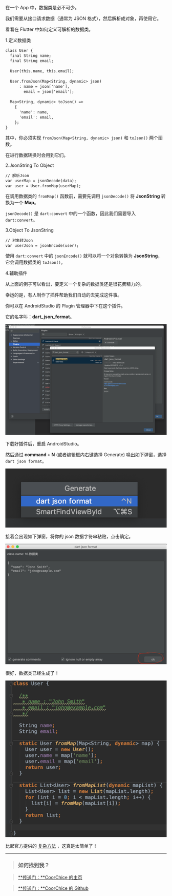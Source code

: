 在一个 App 中，数据类是必不可少。  

我们需要从接口请求数据（通常为 JSON 格式），然后解析成对象，再使用它。  

看看在 Flutter 中如何定义可解析的数据类。  

1.定义数据类

```
class User {
  final String name;
  final String email;

  User(this.name, this.email);

  User.fromJson(Map<String, dynamic> json)
      : name = json['name'],
        email = json['email'];

  Map<String, dynamic> toJson() =>
    {
      'name': name,
      'email': email,
    };
}
```

其中，你必须实现 `fromJson(Map<String, dynamic> json)` 和 `toJson()` 两个函数。  

在进行数据转换时会用到它们。

2.JsonString To Object

```
// 解析Json
var userMap = jsonDecode(data);
var user = User.fromMap(userMap);
```

在调用数据类的 `fromMap()` 函数前，需要先调用 `jsonDecode()` 将 **JsonString** 转换为一个 **Map**。  

`jsonDecode()` 是 `dart:convert` 中的一个函数，因此我们需要导入 `dart:convert`。 

3.Object To JsonString

```
// 对象转Json
var userJson = jsonEncode(user);
```

使用 `dart:convert` 中的 `jsonEncode()` 就可以将一个对象转换为 **JsonString**，它会调用数据类的 `toJson()`。 

4.辅助插件

从上面的例子可以看出，要定义一个复杂的数据类还是很花费精力的。  

幸运的是，有人制作了插件帮助我们自动的去完成这件事。  

你可以在 AndroidStudio 的 Plugin 管理器中下在这个插件。  

它的名字叫：**dart_json_format**。  

![](https://raw.githubusercontent.com/chenBingX/img/master/Flutter/json转换插件.png)  

下载好插件后，重启 AndroidStudio。  

然后通过 **command + N** (或者编辑框内右键选择 Generate) 唤出如下弹窗，选择 `dart json format`。  

![](https://raw.githubusercontent.com/chenBingX/img/master/Flutter/json转换插件1.png)  

接着会出现如下弹窗，将你的 json 数据字符串粘贴，点击确定。  

![](https://raw.githubusercontent.com/chenBingX/img/master/Flutter/json转换插件2.png)  

很好，数据类已经生成了！  

![](https://raw.githubusercontent.com/chenBingX/img/master/Flutter/json转换插件3.png)  


比起官方提供的 [复杂方法](https://flutter.dev/docs/development/data-and-backend/json) ，这真是太简单了！


---

> ### 如何找到我？

> [**传送门：**CoorChice 的主页](https://juejin.im/user/57fc43b67db2a200595ffd94)

> [**传送门：**CoorChice 的 Github](https://github.com/chenBingX)